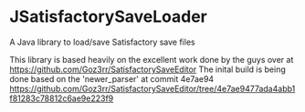 # JSatisfactorySaveLoader
A Java library to load/save Satisfactory save files

This library is based heavily on the excellent work done by the guys over at https://github.com/Goz3rr/SatisfactorySaveEditor
The inital build is being done based on the 'newer_parser' at commit 4e7ae94 https://github.com/Goz3rr/SatisfactorySaveEditor/tree/4e7ae9477ada4abb1f81283c78812c6ae9e223f9
